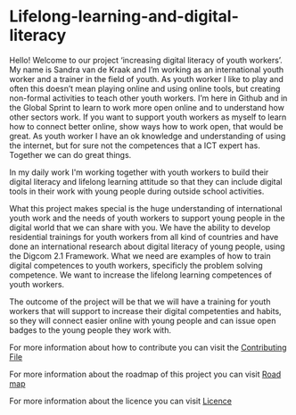 # Lifelong-learning-and-digital-literacy

Hello! Welcome to our project ‘increasing digital literacy of youth workers’. My name is Sandra van de Kraak and I’m working as an international youth worker and a trainer in the field of youth. As youth worker I like to play and often this doesn’t mean playing online and using online tools, but creating non-formal activities to teach other youth workers. I’m here in Github and in the Global Sprint to learn to work more open online and to understand how other sectors work. If you want to support youth workers as myself to learn how to connect better online, show ways how to work open, that would be great. As youth worker I have an ok knowledge and understanding of using the internet, but for sure not the competences that a ICT expert has. Together we can do great things.

In my daily work I'm working together with youth workers to build their digital literacy and lifelong learning attitude so that they can include digital tools in their work with young people during outside school activities.

What this project makes special is the huge understanding of international youth work and the needs of youth workers to support young people in the digital world that we can share with you. We have the ability to develop residential trainings for youth workers from all kind of countries and have done an international research about digital literacy of young people, using the Digcom 2.1 Framework. What we need are examples of how to train digital competences to youth workers, specificly the problem solving competence. We want to increase the lifelong learning competences of youth workers. 

The outcome of the project will be that we will have a training for youth workers that will support to increase their digital competenties and habits, so they will connect easier online with young people and can issue open badges to the young people they work with. 

For more information about how to contribute you can visit the [Contributing File](https://github.com/SvdKraak/Lifelong-learning-and-digital-literacy/blob/master/CONTRIBUTING.md)

For more information about the roadmap of this project you can visit [Road map](https://github.com/SvdKraak/Lifelong-learning-and-digital-literacy/blob/master/ROADMAP.md)

For more information about the licence you can visit [Licence](https://github.com/SvdKraak/Lifelong-learning-and-digital-literacy/blob/master/LICENCE.md)
